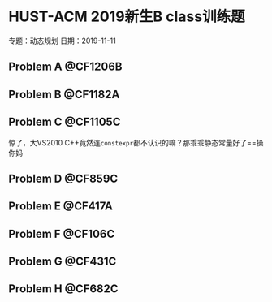 # HUST-ACM 2019新生B class训练题

专题：动态规划 日期：2019-11-11

## Problem A @CF1206B

## Problem B @CF1182A

## Problem C @CF1105C  
惊了，大VS2010 C++竟然连`constexpr`都不认识的嘛？那乖乖静态常量好了==操你妈

## Problem D @CF859C

## Problem E @CF417A

## Problem F @CF106C

## Problem G @CF431C

## Problem H @CF682C

